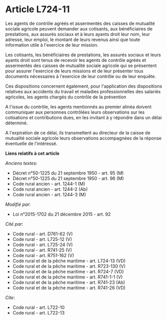 # Article L724-11

Les agents de contrôle agréés et assermentés des caisses de mutualité sociale agricole peuvent demander aux cotisants, aux
bénéficiaires de prestations, aux assurés sociaux et à leurs ayants droit leur nom, leur adresse, leur emploi, le montant de
leurs revenus ainsi que toute information utile à l'exercice de leur mission. 

Les cotisants, les bénéficiaires de prestations, les assurés sociaux et leurs ayants droit sont tenus de recevoir les agents
de contrôle agréés et assermentés des caisses de mutualité sociale agricole qui se présentent pour assurer l'exercice de
leurs missions et de leur présenter tous documents nécessaires à l'exercice de leur contrôle ou de leur enquête. 

Ces dispositions concernent également, pour l'application des dispositions relatives aux accidents du travail et maladies
professionnelles des salariés agricoles, les agents chargés du contrôle de la prévention 

A l'issue du contrôle, les agents mentionnés au premier alinéa doivent communiquer aux personnes contrôlées leurs
observations sur les cotisations et contributions dues, en les invitant à y répondre dans un délai déterminé.

A l'expiration de ce délai, ils transmettent au directeur de la caisse de mutualité sociale agricole leurs observations
accompagnées de la réponse éventuelle de l'intéressé.

**Liens relatifs à cet article**

_Anciens textes_:

  - Décret n°50-1225 du 21 septembre 1950 - art. 95 (M)
  - Décret n°50-1225 du 21 septembre 1950 - art. 96 (M)
  - Code rural ancien - art. 1244-1 (M)
  - Code rural ancien - art. 1244-2 (Ab)
  - Code rural ancien - art. 1244-3 (M)

_Modifié par_:

  - Loi n°2015-1702 du 21 décembre 2015 - art. 92

_Cité par_:

  - Code rural - art. D761-62 (V)
  - Code rural - art. L725-12 (V)
  - Code rural - art. L725-24 (V)
  - Code rural - art. R741-25 (V)
  - Code rural - art. R751-162 (V)
  - Code rural et de la pêche maritime - art. L724-13 (VD)
  - Code rural et de la pêche maritime - art. R723-130 (V)
  - Code rural et de la pêche maritime - art. R724-7 (VD)
  - Code rural et de la pêche maritime - art. R741-1-1 (V)
  - Code rural et de la pêche maritime - art. R741-23 (Ab)
  - Code rural et de la pêche maritime - art. R741-26 (VD)

_Cite_:

  - Code rural - art. L722-10
  - Code rural - art. L722-13
